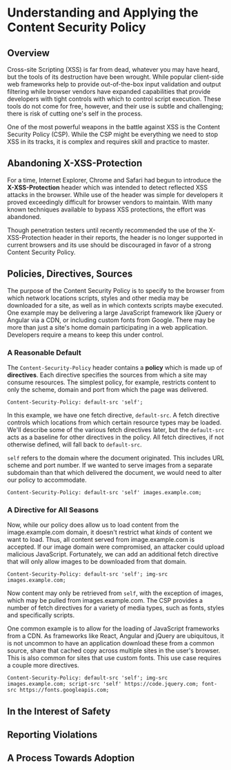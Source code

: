 # Understanding and Applying the Content Security Policy

## Overview

Cross-site Scripting (XSS) is far from dead, whatever you may have heard, but
the tools of its destruction have been wrought. While popular client-side web
frameworks help to provide out-of-the-box input validation and output filtering
while browser vendors have expanded capabilities that provide developers with
tight controls with which to control script execution. These tools do not come
for free, however, and their use is subtle and challenging; there is risk of
cutting one's self in the process.

One of the most powerful weapons in the battle against XSS is the Content
Security Policy (CSP). While the CSP might be everything we need to stop XSS in
its tracks, it is complex and requires skill and practice to master.

## Abandoning X-XSS-Protection

For a time, Internet Explorer, Chrome and Safari had begun to introduce the
**X-XSS-Protection** header which was intended to detect reflected XSS attacks
in the browser. While use of the header was simple for developers it proved
exceedingly difficult for browser vendors to maintain. With many known
techniques available to bypass XSS protections, the effort was abandoned.

Though penetration testers until recently recommended the use of the
X-XSS-Protection header in their reports, the header is no longer supported in
current browsers and its use should be discouraged in favor of a strong Content
Security Policy.

## Policies, Directives, Sources

The purpose of the Content Security Policy is to specify to the browser from
which network locations scripts, styles and other media may be downloaded for a
site, as well as in which contexts scripts maybe executed. One example may be
delivering a large JavaScript framework like jQuery or Angular via a CDN, or
including custom fonts from Google. There may be more than just a site's home
domain participating in a web application. Developers require a means to keep
this under control.

### A Reasonable Default

The `Content-Security-Policy` header contains a **policy** which is made up of
**directives**. Each directive specifies the sources from which a site may
consume resources. The simplest policy, for example, restricts content to only
the scheme, domain and port from which the page was delivered.

```
Content-Security-Policy: default-src 'self';
```

In this example, we have one fetch directive, `default-src`. A fetch directive
controls which locations from which certain resource types may be loaded. We'll
describe some of the various fetch directives later, but the `default-src` acts
as a baseline for other directives in the policy. All fetch directives, if not
otherwise defined, will fall back to `default-src`.

`self` refers to the domain where the document originated. This includes URL
scheme and port number. If we wanted to serve images from a separate subdomain
than that which delivered the document, we would need to alter our policy to
accommodate.

```
Content-Security-Policy: default-src 'self' images.example.com;
```

### A Directive for All Seasons

Now, while our policy does allow us to load content from the image.example.com
domain, it doesn't restrict what *kinds* of content we want to load. Thus, all
content served from image.example.com is accepted. If our image domain were
compromised, an attacker could upload malicious JavaScript. Fortunately, we can
add an additional fetch directive that will only allow images to be downloaded
from that domain.

```
Content-Security-Policy: default-src 'self'; img-src images.example.com;
```

Now content may only be retrieved from `self`, with the exception of images,
which may be pulled from images.example.com. The CSP provides a number of fetch
directives for a variety of media types, such as fonts, styles and specifically
scripts.

One common example is to allow for the loading of JavaScript frameworks from a
CDN. As frameworks like React, Angular and jQuery are ubiquitous, it is not
uncommon to have an application download these from a common source, share that
cached copy across multiple sites in the user's browser. This is also common for
sites that use custom fonts. This use case requires a couple more directives.

```
Content-Security-Policy: default-src 'self'; img-src images.example.com; script-src 'self' https://code.jquery.com; font-src https://fonts.googleapis.com;
```

## In the Interest of Safety


## Reporting Violations


## A Process Towards Adoption
